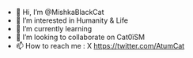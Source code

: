 - 👋 Hi, I’m @MishkaBlackCat
- 👀 I’m interested in Humanity & Life
- 🌱 I’m currently learning 
- 💞️ I’m looking to collaborate on Cat0ïSM
- 📫 How to reach me : X https://twitter.com/AtumCat

<!---
MishkaBlackCat/MishkaBlackCat is a ✨ special ✨ repository because its `README.md` (this file) appears on your GitHub profile.
You can click the Preview link to take a look at your changes.
--->

